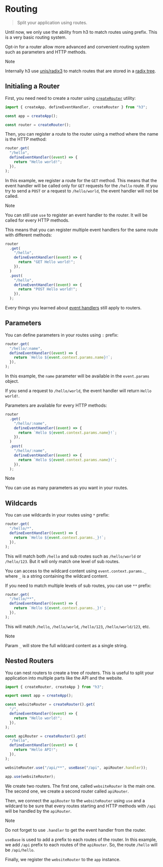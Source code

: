 # Routing

> Split your application using routes.

Until now, we only use the ability from h3 to match routes using prefix. This is a very basic routing system.

Opt-in for a router allow more advanced and convenient routing system such as parameters and HTTP methods.

> [!NOTE]
> Internally h3 use [unjs/radix3](https://radix3.unjs.io) to match routes that are stored in a [radix tree](https://en.wikipedia.org/wiki/Radix_tree).

## Initialing a Router

First, you need need to create a router using [`createRouter`](/concepts/router) utility:

```js
import { createApp, defineEventHandler, createRouter } from "h3";

const app = createApp();

const router = createRouter();
```

Then, you can register a route to the router using a method where the name is the HTTP method:

```js
router.get(
  "/hello",
  defineEventHandler((event) => {
    return "Hello world!";
  }),
);
```

In this example, we register a route for the `GET` method. This means that the event handler will be called only for `GET` requests for the `/hello` route. If you try to send a `POST` or a request to `/hello/world`, the event handler will not be called.

> [!NOTE]
> You can still use `use` to register an event handler to the router. It will be called for every HTTP methods.

This means that you can register multiple event handlers for the same route with different methods:

```js
router
  .get(
    "/hello",
    defineEventHandler((event) => {
      return "GET Hello world!";
    }),
  )
  .post(
    "/hello",
    defineEventHandler((event) => {
      return "POST Hello world!";
    }),
  );
```

Every things you learned about [event handlers](/concepts/event-handler) still apply to routers.

## Parameters

You can define parameters in your routes using `:` prefix:

```js
router.get(
  "/hello/:name",
  defineEventHandler((event) => {
    return `Hello ${event.context.params.name}!`;
  }),
);
```

In this example, the `name` parameter will be available in the `event.params` object.

If you send a request to `/hello/world`, the event handler will return `Hello world!`.

Parameters are available for every HTTP methods:

```js
router
  .get(
    "/hello/:name",
    defineEventHandler((event) => {
      return `Hello ${event.context.params.name}!`;
    }),
  )
  .post(
    "/hello/:name",
    defineEventHandler((event) => {
      return `Hello ${event.context.params.name}!`;
    }),
  );
```

> [!NOTE]
> You can use as many parameters as you want in your routes.

## Wildcards

You can use wildcards in your routes using `*` prefix:

```js
router.get(
  "/hello/*",
  defineEventHandler((event) => {
    return `Hello ${event.context.params._}!`;
  }),
);
```

This will match both `/hello` and sub routes such as `/hello/world` or `/hello/123`. But it will only match one level of sub routes.

You can access to the wildcard content using `event.context.params._` where `_` is a string containing the wildcard content.

If you need to match multiple levels of sub routes, you can use `**` prefix:

```js
router.get(
  "/hello/**",
  defineEventHandler((event) => {
    return `Hello ${event.context.params._}!`;
  }),
);
```

This will match `/hello`, `/hello/world`, `/hello/123`, `/hello/world/123`, etc.

> [!NOTE]
> Param `_` will store the full wildcard content as a single string.

## Nested Routers

You can nest routers to create a tree of routers. This is useful to split your application into multiple parts like the API and the website.

```js
import { createRouter, createApp } from "h3";

export const app = createApp();

const websiteRouter = createRouter().get(
  "/",
  defineEventHandler((event) => {
    return "Hello world!";
  }),
);

const apiRouter = createRouter().get(
  "/hello",
  defineEventHandler((event) => {
    return "Hello API!";
  }),
);

websiteRouter.use("/api/**", useBase("/api", apiRouter.handler));

app.use(websiteRouter);
```

We create two routers. The first one, called `websiteRouter` is the main one. The second one, we create a second router called `apiRouter`.

Then, we connect the `apiRouter` to the `websiteRouter` using `use` and a wildcard to be sure that every routes starting and HTTP methods with `/api` will be handled by the `apiRouter`.

> [!NOTE]
> Do not forget to use `.handler` to get the event handler from the router.

`useBase` is used to add a prefix to each routes of the router. In this example, we add `/api` prefix to each routes of the `apiRouter`. So, the route `/hello` will be `/api/hello`.

Finally, we register the `websiteRouter` to the `app` instance.
